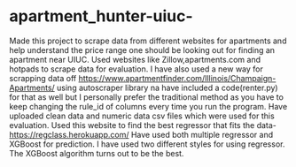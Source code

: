 # apartment_hunter-uiuc-
Made this project to scrape data from different websites for apartments and help understand the price range one should be looking out for finding an apartment near UIUC.
Used websites like Zillow,apartments.com and hotpads to scrape data for evaluation.
I have also used a new way for scrapping data off https://www.apartmentfinder.com/Illinois/Champaign-Apartments/ using autoscraper library na have included a code(renter.py) for that as well but I personally prefer the traditional method as you have to keep changing the rule_id of columns every time you run the program.
Have uploaded clean data and numeric data csv files which were used for this evaluation. 
Used this website to find the best regressor that fits the data-https://regclass.herokuapp.com/
Have used both multiple regressor and XGBoost for prediction.
I have used two different styles for using regressor.
The XGBoost algorithm turns out to be the best.

